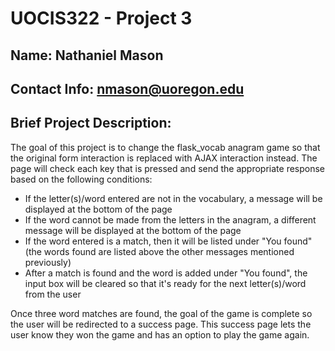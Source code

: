 # UOCIS322 - Project 3 #

## Name: Nathaniel Mason

## Contact Info: nmason@uoregon.edu

## Brief Project Description:
The goal of this project is to change the flask_vocab anagram game so that the original form interaction is replaced with AJAX interaction instead. The page will check each key that is pressed and send the appropriate response based on the following conditions:
* If the letter(s)/word entered are not in the vocabulary, a message will be displayed at the bottom of the page
* If the word cannot be made from the letters in the anagram, a different message will be displayed at the bottom of the page
* If the word entered is a match, then it will be listed under "You found" (the words found are listed above the other messages mentioned previously)
* After a match is found and the word is added under "You found", the input box will be cleared so that it's ready for the next letter(s)/word from the user

Once three word matches are found, the goal of the game is complete so the user will be redirected to a success page. This success page lets the user know they won the game and has an option to play the game again.